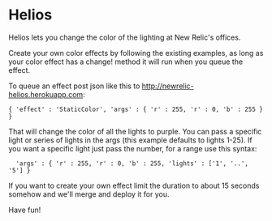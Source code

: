 # Helios

Helios lets you change the color of the lighting at New Relic's offices.

Create your own color effects by following the existing examples, as long as
your color effect has a change! method it will run when you queue the effect.

To queue an effect post json like this to http://newrelic-helios.herokuapp.com:

```
{ 'effect' : 'StaticColor', 'args' : { 'r' : 255, 'r' : 0, 'b' : 255 } }
```

That will change the color of all the lights to purple. You can pass a specific
light or series of lights in the args (this example defaults to lights 1-25). If
you want a specific light just pass the number, for a range use this syntax:

```
  'args' : { 'r' : 255, 'r' : 0, 'b' : 255, 'lights' : ['1', '..', '5'] }
```

If you want to create your own effect limit the duration to about 15 seconds
somehow and we'll merge and deploy it for you.

Have fun!
